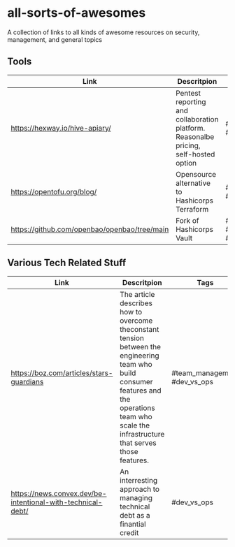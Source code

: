 # all-sorts-of-awesomes
A collection of links to all kinds of awesome resources on security, management, and general topics

## Tools
| Link                                                                                                            | Descritpion                                                                                                              | Tags                                                         |
| --------------------------------------------------------------------------------------------------------------- |--------------------------------------------------------------------------------------------------------------------------|--------------------------------------------------------------|
| https://hexway.io/hive-apiary/                                                                                  | Pentest reporting and collaboration platform. Reasonalbe pricing, self-hosted option                                     | \#red_team \#securtiy                                        |
| https://opentofu.org/blog/                                                                                      | Opensource alternative to Hashicorps Terraform                                                                           | \#free \#tf \#securtiy                                       |
| https://github.com/openbao/openbao/tree/main                                                                    | Fork of Hashicorps Vault                                                                                                 | \#free \#vault \#securtiy                                    |



## Various Tech Related Stuff

| Link                                                                                        | Descritpion                                                                                                              | Tags                                                         |
| ------------------------------------------------------------------------------------------- |--------------------------------------------------------------------------------------------------------------------------|--------------------------------------------------------------|
| https://boz.com/articles/stars-guardians                                                    | The article describes how to overcome theconstant tension between the engineering team who build consumer features and the operations team who scale the infrastructure that serves those features. |  \#team_management \#dev_vs_ops |
| https://news.convex.dev/be-intentional-with-technical-debt/                                 | An interresting approach to managing technical debt as a finantial credit                                                | \#dev_vs_ops      |
